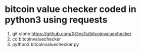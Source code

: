 # bitcoin value checker coded in python3 using requests

1) git clone https://github.com/Xt3ns1s/bitcoinvaluechecker
2) cd bitcoinvaluechecker
3) python3 bitcoinvaluechecker.py
